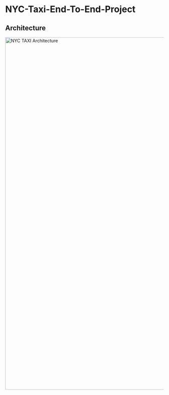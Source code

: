 # NYC-Taxi-End-To-End-Project

## Architecture
<img width="1564" height="1116" alt="NYC TAXI Architecture" src="https://github.com/user-attachments/assets/a10c52c2-6997-4125-b60a-5dc55d19fa21" />
